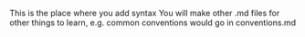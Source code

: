 This is the place where you add syntax
You will make other .md files for other things to learn, e.g. common conventions would go in conventions.md